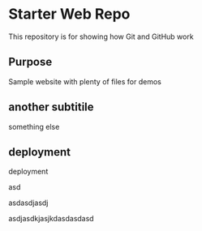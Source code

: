 # Starter Web Repo

This repository is for showing how Git and GitHub work

## Purpose

Sample website with plenty of files for demos

## another subtitile

something else

## deployment

deployment

asd

asdasdjasdj

asdjasdkjasjkdasdasdasd